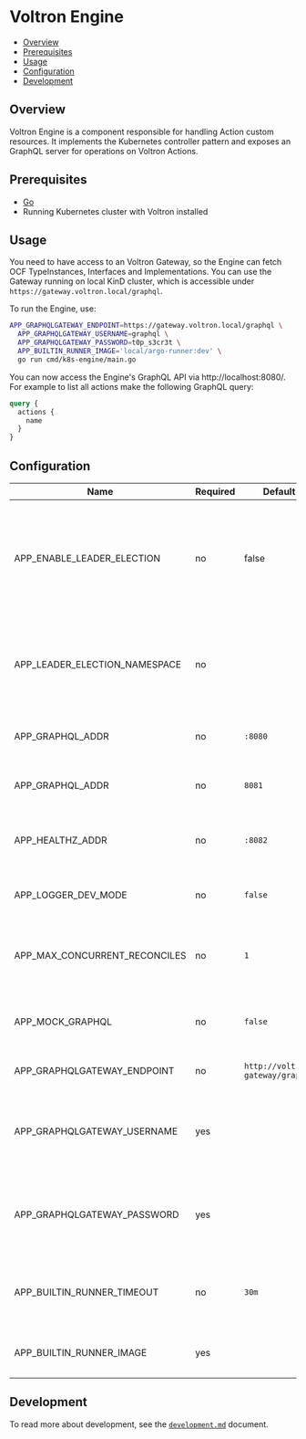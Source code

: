 # Voltron Engine

- [Overview](#overview)
- [Prerequisites](#prerequisites)
- [Usage](#usage)
- [Configuration](#configuration)
- [Development](#development)

## Overview

Voltron Engine is a component responsible for handling Action custom resources. It implements the Kubernetes controller pattern and exposes an GraphQL server for operations on Voltron Actions.

## Prerequisites

- [Go](https://golang.org)
- Running Kubernetes cluster with Voltron installed

## Usage

You need to have access to an Voltron Gateway, so the Engine can fetch OCF TypeInstances, Interfaces and Implementations. You can use the Gateway running on local KinD cluster, which is accessible under `https://gateway.voltron.local/graphql`.

To run the Engine, use:
```bash
APP_GRAPHQLGATEWAY_ENDPOINT=https://gateway.voltron.local/graphql \
  APP_GRAPHQLGATEWAY_USERNAME=graphql \
  APP_GRAPHQLGATEWAY_PASSWORD=t0p_s3cr3t \
  APP_BUILTIN_RUNNER_IMAGE='local/argo-runner:dev' \
  go run cmd/k8s-engine/main.go
```

You can now access the Engine's GraphQL API via http://localhost:8080/. For example to list all actions make the following GraphQL query:
```graphql
query {
  actions {
    name
  }
}
```

## Configuration

| Name                          | Required | Default                          | Description                                                                                                  |
| ----------------------------- | -------- | -------------------------------- | ------------------------------------------------------------------------------------------------------------ |
| APP_ENABLE_LEADER_ELECTION    | no       | false                            | Enable leader election for Kubernetes controller. This ensures only 1 controller is active at any time point |
| APP_LEADER_ELECTION_NAMESPACE | no       |                                  | Set the Kubernetes namespace, in which the leader election ConfigMap is created                              |
| APP_GRAPHQL_ADDR              | no       | `:8080`                          | TCP address the metrics endpoint binds to                                                                    |
| APP_GRAPHQL_ADDR              | no       | `8081`                           | TCP address the metrics endpoint binds to                                                                    |
| APP_HEALTHZ_ADDR              | no       | `:8082`                          | TCP address the health probes endpoint binds to                                                              |
| APP_LOGGER_DEV_MODE           | no       | `false`                          | Enable development mode logging                                                                              |
| APP_MAX_CONCURRENT_RECONCILES | no       | `1`                              | Maximum number of concurrent reconcile loops in the controller                                               |
| APP_MOCK_GRAPHQL              | no       | `false`                          | Set mock responses on the GraphQL server                                                                     |
| APP_GRAPHQLGATEWAY_ENDPOINT   | no       | `http://voltron-gateway/graphql` | Endpoint of the Voltron Gateway                                                                              |
| APP_GRAPHQLGATEWAY_USERNAME   | yes      |                                  | Basic auth username used to authenticate at the Voltron Gateway                                              |
| APP_GRAPHQLGATEWAY_PASSWORD   | yes      |                                  | Basic auth password used to authenticate at the Voltron Gateway                                              |
| APP_BUILTIN_RUNNER_TIMEOUT    | no       | `30m`                            | Set the timeout for the workflow execution of the builtin runners                                            |
| APP_BUILTIN_RUNNER_IMAGE      | yes      |                                  | Set the image of the builtin runner                                                                          |

## Development

To read more about development, see the [`development.md`](../../docs/development.md) document.

